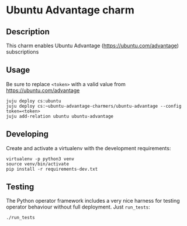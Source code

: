 # Ubuntu Advantage charm

## Description

This charm enables Ubuntu Advantage (https://ubuntu.com/advantage) subscriptions

## Usage

Be sure to replace `<token>` with a valid value from https://ubuntu.com/advantage

    juju deploy cs:ubuntu
    juju deploy cs:~ubuntu-advantage-charmers/ubuntu-advantage --config token=<token>
    juju add-relation ubuntu ubuntu-advantage

## Developing

Create and activate a virtualenv with the development requirements:

    virtualenv -p python3 venv
    source venv/bin/activate
    pip install -r requirements-dev.txt

## Testing

The Python operator framework includes a very nice harness for testing
operator behaviour without full deployment. Just `run_tests`:

    ./run_tests
